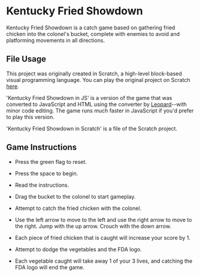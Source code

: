 # Kentucky Fried Showdown 
Kentucky Fried Showdown is a catch game based on gathering fried chicken into the colonel's bucket, 
complete with enemies to avoid and platforming movements in all directions.


## File Usage
This project was originally created in Scratch, a high-level block-based visual programming language. 
You can play the original project on Scratch [here](https://scratch.mit.edu/projects/885638214).

'Kentucky Fried Showdown in JS' is a version of the game that was converted to JavaScript and HTML
using the converter by [Leopard](https://leopardjs.com/)--with minor code editing. 
The game runs much faster in JavaScript if you'd prefer to play this version.

'Kentucky Fried Showdown in Scratch' is a file of the Scratch project.


## Game Instructions
- Press the green flag to reset.
- Press the space to begin.
- Read the instructions.
- Drag the bucket to the colonel to start gameplay.
  
- Attempt to catch the fried chicken with the colonel.
- Use the left arrow to move to the left and use the right arrow to move to the right. Jump with the up arrow. Crouch with the down arrow.
  
- Each piece of fried chicken that is caught will increase your score by 1.
- Attempt to dodge the vegetables and the FDA logo.
- Each vegetable caught will take away 1 of your 3 lives, and catching the FDA logo will end the game.

